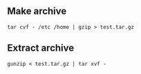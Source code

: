 ## Make archive
    tar cvf - /etc /home | gzip > test.tar.gz
## Extract archive
    gunzip < test.tar.gz | tar xvf -